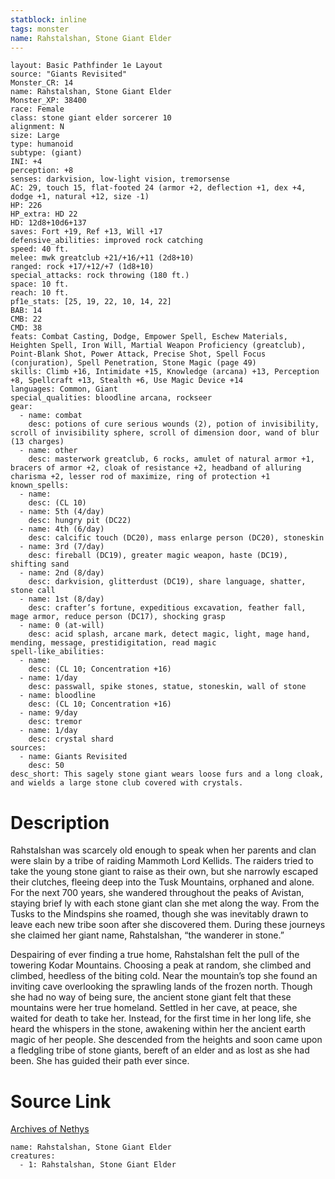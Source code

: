 ```yaml
---
statblock: inline
tags: monster
name: Rahstalshan, Stone Giant Elder
---
```

```statblock
layout: Basic Pathfinder 1e Layout
source: "Giants Revisited"
Monster_CR: 14
name: Rahstalshan, Stone Giant Elder
Monster_XP: 38400
race: Female
class: stone giant elder sorcerer 10
alignment: N
size: Large
type: humanoid
subtype: (giant)
INI: +4
perception: +8
senses: darkvision, low-light vision, tremorsense
AC: 29, touch 15, flat-footed 24 (armor +2, deflection +1, dex +4, dodge +1, natural +12, size -1)
HP: 226
HP_extra: HD 22
HD: 12d8+10d6+137
saves: Fort +19, Ref +13, Will +17
defensive_abilities: improved rock catching
speed: 40 ft.
melee: mwk greatclub +21/+16/+11 (2d8+10)
ranged: rock +17/+12/+7 (1d8+10)
special_attacks: rock throwing (180 ft.)
space: 10 ft.
reach: 10 ft.
pf1e_stats: [25, 19, 22, 10, 14, 22]
BAB: 14
CMB: 22
CMD: 38
feats: Combat Casting, Dodge, Empower Spell, Eschew Materials, Heighten Spell, Iron Will, Martial Weapon Proficiency (greatclub), Point-Blank Shot, Power Attack, Precise Shot, Spell Focus (conjuration), Spell Penetration, Stone Magic (page 49)
skills: Climb +16, Intimidate +15, Knowledge (arcana) +13, Perception +8, Spellcraft +13, Stealth +6, Use Magic Device +14
languages: Common, Giant
special_qualities: bloodline arcana, rockseer
gear:
  - name: combat
    desc: potions of cure serious wounds (2), potion of invisibility, scroll of invisibility sphere, scroll of dimension door, wand of blur (13 charges)
  - name: other
    desc: masterwork greatclub, 6 rocks, amulet of natural armor +1, bracers of armor +2, cloak of resistance +2, headband of alluring charisma +2, lesser rod of maximize, ring of protection +1
known_spells:
  - name:
    desc: (CL 10)
  - name: 5th (4/day)
    desc: hungry pit (DC22)
  - name: 4th (6/day)
    desc: calcific touch (DC20), mass enlarge person (DC20), stoneskin
  - name: 3rd (7/day)
    desc: fireball (DC19), greater magic weapon, haste (DC19), shifting sand
  - name: 2nd (8/day)
    desc: darkvision, glitterdust (DC19), share language, shatter, stone call
  - name: 1st (8/day)
    desc: crafter’s fortune, expeditious excavation, feather fall, mage armor, reduce person (DC17), shocking grasp
  - name: 0 (at-will)
    desc: acid splash, arcane mark, detect magic, light, mage hand, mending, message, prestidigitation, read magic
spell-like_abilities:
  - name:
    desc: (CL 10; Concentration +16)
  - name: 1/day
    desc: passwall, spike stones, statue, stoneskin, wall of stone
  - name: bloodline
    desc: (CL 10; Concentration +16)
  - name: 9/day
    desc: tremor
  - name: 1/day
    desc: crystal shard
sources:
  - name: Giants Revisited
    desc: 50
desc_short: This sagely stone giant wears loose furs and a long cloak, and wields a large stone club covered with crystals.
```
# Description
Rahstalshan was scarcely old enough to speak when her parents and clan were slain by a tribe of raiding Mammoth Lord Kellids. The raiders tried to take the young stone giant to raise as their own, but she narrowly escaped their clutches, fleeing deep into the Tusk Mountains, orphaned and alone. For the next 700 years, she wandered throughout the peaks of Avistan, staying brief ly with each stone giant clan she met along the way. From the Tusks to the Mindspins she roamed, though she was inevitably drawn to leave each new tribe soon after she discovered them. During these journeys she claimed her giant name, Rahstalshan, “the wanderer in stone.”

Despairing of ever finding a true home, Rahstalshan felt the pull of the towering Kodar Mountains. Choosing a peak at random, she climbed and climbed, heedless of the biting cold. Near the mountain’s top she found an inviting cave overlooking the sprawling lands of the frozen north. Though she had no way of being sure, the ancient stone giant felt that these mountains were her true homeland. Settled in her cave, at peace, she waited for death to take her. Instead, for the first time in her long life, she heard the whispers in the stone, awakening within her the ancient earth magic of her people. She descended from the heights and soon came upon a fledgling tribe of stone giants, bereft of an elder and as lost as she had been. She has guided their path ever since.
# Source Link
[Archives of Nethys](https://aonprd.com/MonsterDisplay.aspx?ItemName=Rahstalshan%2C%20Stone%20Giant%20Elder)
```encounter-table
name: Rahstalshan, Stone Giant Elder
creatures:
  - 1: Rahstalshan, Stone Giant Elder
```
